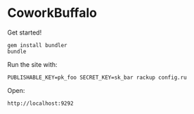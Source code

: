 # CoworkBuffalo

Get started!

    gem install bundler
    bundle

Run the site with:

    PUBLISHABLE_KEY=pk_foo SECRET_KEY=sk_bar rackup config.ru

Open:

    http://localhost:9292

